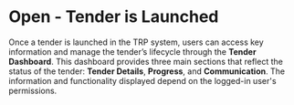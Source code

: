 # Open - Tender is Launched

Once a tender is launched in the TRP system, users can access key information and manage the tender’s lifecycle through the **Tender Dashboard**. This dashboard provides three main sections that reflect the status of the tender: **Tender Details**, **Progress**, and **Communication**. The information and functionality displayed depend on the logged-in user's permissions.
